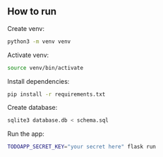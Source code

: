 ## How to run

Create venv:

```bash
python3 -m venv venv
```

Activate venv:

```bash
source venv/bin/activate
```

Install dependencies:

```bash
pip install -r requirements.txt
```

Create database:

```bash
sqlite3 database.db < schema.sql
```

Run the app:

```bash
TODOAPP_SECRET_KEY="your secret here" flask run
```